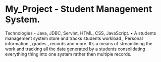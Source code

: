 # My_Project - Student Management System.
Technologies - Java, JDBC, Servlet, HTML, CSS, JavaScript.
•	A students management system store and tracks students workload , Personal information , grades , records and more. It’s a means of streamlining the work and tracking all the data generated by a students  consolidating everything thing into  one system rather then multiple records.
